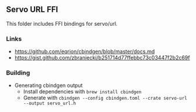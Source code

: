 ## Servo URL FFI

This folder includes FFI bindings for servo/url.

### Links

- https://github.com/eqrion/cbindgen/blob/master/docs.md
- https://gist.github.com/zbraniecki/b251714d77ffebbc73c03447f2b2c69f

### Building

- Generating cbindgen output
  - Install dependencies with `brew install cbindgen`
  - Generate with `cbindgen --config cbindgen.toml --crate servo-url --output servo_url.h`
  